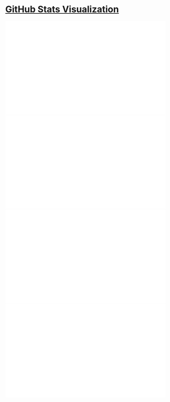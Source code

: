 # [GitHub Stats Visualization](https://github.com/rspforhp/rspforhp)
<a href="https://github.com/rspforhp/rspforhp">
<img src="https://github.com/rspforhp/rspforhp/blob/master/generated/overview.svg#gh-dark-mode-only" />
<img src="https://github.com/rspforhp/rspforhp/blob/master/generated/languages.svg#gh-dark-mode-only" />
<img src="https://github.com/rspforhp/rspforhp/blob/master/generated/overview.svg#gh-light-mode-only" />
<img src="https://github.com/rspforhp/rspforhp/blob/master/generated/languages.svg#gh-light-mode-only" />
</a>

